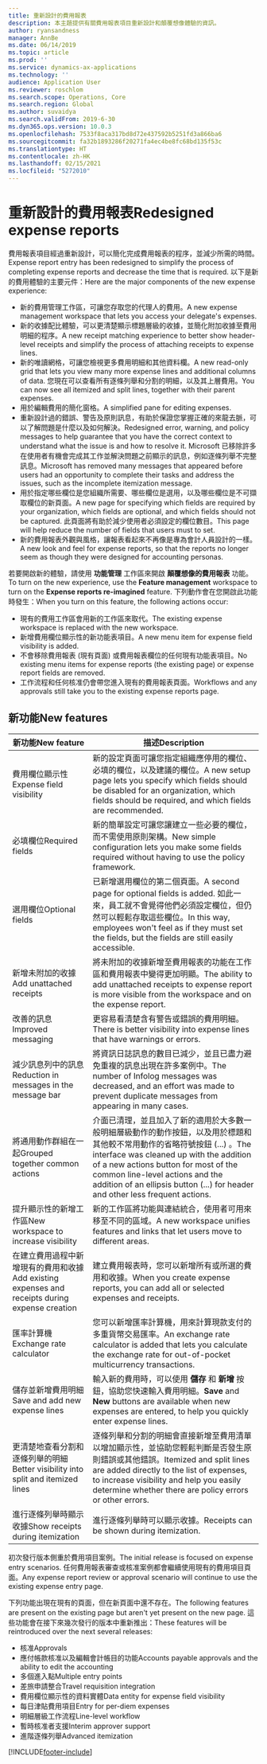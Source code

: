 ```yaml
---
title: 重新設計的費用報表
description: 本主題提供有關費用報表項目重新設計和顛覆想像體驗的資訊。
author: ryansandness
manager: AnnBe
ms.date: 06/14/2019
ms.topic: article
ms.prod: ''
ms.service: dynamics-ax-applications
ms.technology: ''
audience: Application User
ms.reviewer: roschlom
ms.search.scope: Operations, Core
ms.search.region: Global
ms.author: suvaidya
ms.search.validFrom: 2019-6-30
ms.dyn365.ops.version: 10.0.3
ms.openlocfilehash: 7533f8aca317bd8d72e437592b5251fd3a866ba6
ms.sourcegitcommit: fa32b1893286f20271fa4ec4be8fc68bd135f53c
ms.translationtype: HT
ms.contentlocale: zh-HK
ms.lasthandoff: 02/15/2021
ms.locfileid: "5272010"
---
```

# <a name="redesigned-expense-reports"></a><span data-ttu-id="1ae64-103">重新設計的費用報表</span><span class="sxs-lookup"><span data-stu-id="1ae64-103">Redesigned expense reports</span></span>

<span data-ttu-id="1ae64-104">費用報表項目經過重新設計，可以簡化完成費用報表的程序，並減少所需的時間。</span><span class="sxs-lookup"><span data-stu-id="1ae64-104">Expense report entry has been redesigned to simplify the process of completing expense reports and decrease the time that is required.</span></span> <span data-ttu-id="1ae64-105">以下是新的費用體驗的主要元件：</span><span class="sxs-lookup"><span data-stu-id="1ae64-105">Here are the major components of the new expense experience:</span></span>

- <span data-ttu-id="1ae64-106">新的費用管理工作區，可讓您存取您的代理人的費用。</span><span class="sxs-lookup"><span data-stu-id="1ae64-106">A new expense management workspace that lets you access your delegate's expenses.</span></span>
- <span data-ttu-id="1ae64-107">新的收據配比體驗，可以更清楚顯示標題層級的收據，並簡化附加收據至費用明細的程序。</span><span class="sxs-lookup"><span data-stu-id="1ae64-107">A new receipt matching experience to better show header-level receipts and simplify the process of attaching receipts to expense lines.</span></span>
- <span data-ttu-id="1ae64-108">新的唯讀網格，可讓您檢視更多費用明細和其他資料欄。</span><span class="sxs-lookup"><span data-stu-id="1ae64-108">A new read-only grid that lets you view many more expense lines and additional columns of data.</span></span> <span data-ttu-id="1ae64-109">您現在可以查看所有逐條列舉和分割的明細，以及其上層費用。</span><span class="sxs-lookup"><span data-stu-id="1ae64-109">You can now see all itemized and split lines, together with their parent expenses.</span></span>
- <span data-ttu-id="1ae64-110">用於編輯費用的簡化窗格。</span><span class="sxs-lookup"><span data-stu-id="1ae64-110">A simplified pane for editing expenses.</span></span>
- <span data-ttu-id="1ae64-111">重新設計過的錯誤、警告及原則訊息，有助於保證您掌握正確的來龍去脈，可以了解問題是什麼以及如何解決。</span><span class="sxs-lookup"><span data-stu-id="1ae64-111">Redesigned error, warning, and policy messages to help guarantee that you have the correct context to understand what the issue is and how to resolve it.</span></span> <span data-ttu-id="1ae64-112">Microsoft 已移除許多在使用者有機會完成其工作並解決問題之前顯示的訊息，例如逐條列舉不完整訊息。</span><span class="sxs-lookup"><span data-stu-id="1ae64-112">Microsoft has removed many messages that appeared before users had an opportunity to complete their tasks and address the issues, such as the incomplete itemization message.</span></span>
- <span data-ttu-id="1ae64-113">用於指定哪些欄位是您組織所需要、哪些欄位是選用，以及哪些欄位是不可擷取欄位的新頁面。</span><span class="sxs-lookup"><span data-stu-id="1ae64-113">A new page for specifying which fields are required by your organization, which fields are optional, and which fields should not be captured.</span></span> <span data-ttu-id="1ae64-114">此頁面將有助於減少使用者必須設定的欄位數目。</span><span class="sxs-lookup"><span data-stu-id="1ae64-114">This page will help reduce the number of fields that users must to set.</span></span>
- <span data-ttu-id="1ae64-115">新的費用報表外觀與風格，讓報表看起來不再像是專為會計人員設計的一樣。</span><span class="sxs-lookup"><span data-stu-id="1ae64-115">A new look and feel for expense reports, so that the reports no longer seem as though they were designed for accounting personas.</span></span>

<span data-ttu-id="1ae64-116">若要開啟新的體驗，請使用 **功能管理** 工作區來開啟 **顛覆想像的費用報表** 功能。</span><span class="sxs-lookup"><span data-stu-id="1ae64-116">To turn on the new experience, use the **Feature management** workspace to turn on the **Expense reports re-imagined** feature.</span></span> <span data-ttu-id="1ae64-117">下列動作會在您開啟此功能時發生：</span><span class="sxs-lookup"><span data-stu-id="1ae64-117">When you turn on this feature, the following actions occur:</span></span>

- <span data-ttu-id="1ae64-118">現有的費用工作區會用新的工作區來取代。</span><span class="sxs-lookup"><span data-stu-id="1ae64-118">The existing expense workspace is replaced with the new workspace.</span></span>
- <span data-ttu-id="1ae64-119">新增費用欄位顯示性的新功能表項目。</span><span class="sxs-lookup"><span data-stu-id="1ae64-119">A new menu item for expense field visibility is added.</span></span>
- <span data-ttu-id="1ae64-120">不會移除費用報表 (現有頁面) 或費用報表欄位的任何現有功能表項目。</span><span class="sxs-lookup"><span data-stu-id="1ae64-120">No existing menu items for expense reports (the existing page) or expense report fields are removed.</span></span>
- <span data-ttu-id="1ae64-121">工作流程和任何核准仍會帶您進入現有的費用報表頁面。</span><span class="sxs-lookup"><span data-stu-id="1ae64-121">Workflows and any approvals still take you to the existing expense reports page.</span></span>

## <a name="new-features"></a><span data-ttu-id="1ae64-122">新功能</span><span class="sxs-lookup"><span data-stu-id="1ae64-122">New features</span></span>

| <span data-ttu-id="1ae64-123">新功能</span><span class="sxs-lookup"><span data-stu-id="1ae64-123">New feature</span></span> | <span data-ttu-id="1ae64-124">描述</span><span class="sxs-lookup"><span data-stu-id="1ae64-124">Description</span></span> |
|---|----|
| <span data-ttu-id="1ae64-125">費用欄位顯示性</span><span class="sxs-lookup"><span data-stu-id="1ae64-125">Expense field visibility</span></span> | <span data-ttu-id="1ae64-126">新的設定頁面可讓您指定組織應停用的欄位、必填的欄位，以及建議的欄位。</span><span class="sxs-lookup"><span data-stu-id="1ae64-126">A new setup page lets you specify which fields should be disabled for an organization, which fields should be required, and which fields are recommended.</span></span> |
| <span data-ttu-id="1ae64-127">必填欄位</span><span class="sxs-lookup"><span data-stu-id="1ae64-127">Required fields</span></span> | <span data-ttu-id="1ae64-128">新的簡單設定可讓您讓建立一些必要的欄位，而不需使用原則架構。</span><span class="sxs-lookup"><span data-stu-id="1ae64-128">New simple configuration lets you make some fields required without having to use the policy framework.</span></span> |
| <span data-ttu-id="1ae64-129">選用欄位</span><span class="sxs-lookup"><span data-stu-id="1ae64-129">Optional fields</span></span> | <span data-ttu-id="1ae64-130">已新增選用欄位的第二個頁面。</span><span class="sxs-lookup"><span data-stu-id="1ae64-130">A second page for optional fields is added.</span></span> <span data-ttu-id="1ae64-131">如此一來，員工就不會覺得他們必須設定欄位，但仍然可以輕鬆存取這些欄位。</span><span class="sxs-lookup"><span data-stu-id="1ae64-131">In this way, employees won't feel as if they must set the fields, but the fields are still easily accessible.</span></span> |
| <span data-ttu-id="1ae64-132">新增未附加的收據</span><span class="sxs-lookup"><span data-stu-id="1ae64-132">Add unattached receipts</span></span> | <span data-ttu-id="1ae64-133">將未附加的收據新增至費用報表的功能在工作區和費用報表中變得更加明顯。</span><span class="sxs-lookup"><span data-stu-id="1ae64-133">The ability to add unattached receipts to expense report is more visible from the workspace and on the expense report.</span></span> |
| <span data-ttu-id="1ae64-134">改善的訊息</span><span class="sxs-lookup"><span data-stu-id="1ae64-134">Improved messaging</span></span> | <span data-ttu-id="1ae64-135">更容易看清楚含有警告或錯誤的費用明細。</span><span class="sxs-lookup"><span data-stu-id="1ae64-135">There is better visibility into expense lines that have warnings or errors.</span></span> |
| <span data-ttu-id="1ae64-136">減少訊息列中的訊息</span><span class="sxs-lookup"><span data-stu-id="1ae64-136">Reduction in messages in the message bar</span></span>| <span data-ttu-id="1ae64-137">將資訊日誌訊息的數目已減少，並且已盡力避免重複的訊息出現在許多案例中。</span><span class="sxs-lookup"><span data-stu-id="1ae64-137">The number of Infolog messages was decreased, and an effort was made to prevent duplicate messages from appearing in many cases.</span></span> |
| <span data-ttu-id="1ae64-138">將通用動作群組在一起</span><span class="sxs-lookup"><span data-stu-id="1ae64-138">Grouped together common actions</span></span> | <span data-ttu-id="1ae64-139">介面已清理，並且加入了新的適用於大多數一般明細層級動作的動作按鈕，以及用於標題和其他較不常用動作的省略符號按鈕 (...) 。</span><span class="sxs-lookup"><span data-stu-id="1ae64-139">The interface was cleaned up with the addition of a new actions button for most of the common line-level actions and the addition of an ellipsis button (...) for header and other less frequent actions.</span></span> |
| <span data-ttu-id="1ae64-140">提升顯示性的新增工作區</span><span class="sxs-lookup"><span data-stu-id="1ae64-140">New workspace to increase visibility</span></span> | <span data-ttu-id="1ae64-141">新的工作區將功能與連結統合，使用者可用來移至不同的區域。</span><span class="sxs-lookup"><span data-stu-id="1ae64-141">A new workspace unifies features and links that let users move to different areas.</span></span> |
| <span data-ttu-id="1ae64-142">在建立費用過程中新增現有的費用和收據</span><span class="sxs-lookup"><span data-stu-id="1ae64-142">Add existing expenses and receipts during expense creation</span></span> | <span data-ttu-id="1ae64-143">建立費用報表時，您可以新增所有或所選的費用和收據。</span><span class="sxs-lookup"><span data-stu-id="1ae64-143">When you create expense reports, you can add all or selected expenses and receipts.</span></span> |
| <span data-ttu-id="1ae64-144">匯率計算機</span><span class="sxs-lookup"><span data-stu-id="1ae64-144">Exchange rate calculator</span></span> | <span data-ttu-id="1ae64-145">您可以新增匯率計算機，用來計算現款支付的多重貨幣交易匯率。</span><span class="sxs-lookup"><span data-stu-id="1ae64-145">An exchange rate calculator is added that lets you calculate the exchange rate for out-of-pocket multicurrency transactions.</span></span> |
| <span data-ttu-id="1ae64-146">儲存並新增費用明細</span><span class="sxs-lookup"><span data-stu-id="1ae64-146">Save and add new expense lines</span></span> | <span data-ttu-id="1ae64-147">輸入新的費用時，可以使用 **儲存** 和 **新增** 按鈕，協助您快速輸入費用明細。</span><span class="sxs-lookup"><span data-stu-id="1ae64-147">**Save** and **New** buttons are available when new expenses are entered, to help you quickly enter expense lines.</span></span> |
| <span data-ttu-id="1ae64-148">更清楚地查看分割和逐條列舉的明細</span><span class="sxs-lookup"><span data-stu-id="1ae64-148">Better visibility into split and itemized lines</span></span> | <span data-ttu-id="1ae64-149">逐條列舉和分割的明細會直接新增至費用清單以增加顯示性，並協助您輕鬆判斷是否發生原則錯誤或其他錯誤。</span><span class="sxs-lookup"><span data-stu-id="1ae64-149">Itemized and split lines are added directly to the list of expenses, to increase visibility and help you easily determine whether there are policy errors or other errors.</span></span> |
| <span data-ttu-id="1ae64-150">進行逐條列舉時顯示收據</span><span class="sxs-lookup"><span data-stu-id="1ae64-150">Show receipts during itemization</span></span> | <span data-ttu-id="1ae64-151">進行逐條列舉時可以顯示收據。</span><span class="sxs-lookup"><span data-stu-id="1ae64-151">Receipts can be shown during itemization.</span></span> |

<span data-ttu-id="1ae64-152">初次發行版本側重於費用項目案例。</span><span class="sxs-lookup"><span data-stu-id="1ae64-152">The initial release is focused on expense entry scenarios.</span></span> <span data-ttu-id="1ae64-153">任何費用報表審查或核准案例都會繼續使用現有的費用項目頁面。</span><span class="sxs-lookup"><span data-stu-id="1ae64-153">Any expense report review or approval scenario will continue to use the existing expense entry page.</span></span>

<span data-ttu-id="1ae64-154">下列功能出現在現有的頁面，但在新頁面中還不存在。</span><span class="sxs-lookup"><span data-stu-id="1ae64-154">The following features are present on the existing page but aren't yet present on the new page.</span></span> <span data-ttu-id="1ae64-155">這些功能會在接下來幾次發行的版本中重新推出：</span><span class="sxs-lookup"><span data-stu-id="1ae64-155">These features will be reintroduced over the next several releases:</span></span>

- <span data-ttu-id="1ae64-156">核准</span><span class="sxs-lookup"><span data-stu-id="1ae64-156">Approvals</span></span>
- <span data-ttu-id="1ae64-157">應付帳款核准以及編輯會計帳目的功能</span><span class="sxs-lookup"><span data-stu-id="1ae64-157">Accounts payable approvals and the ability to edit the accounting</span></span>
- <span data-ttu-id="1ae64-158">多個進入點</span><span class="sxs-lookup"><span data-stu-id="1ae64-158">Multiple entry points</span></span>
- <span data-ttu-id="1ae64-159">差旅申請整合</span><span class="sxs-lookup"><span data-stu-id="1ae64-159">Travel requisition integration</span></span>
- <span data-ttu-id="1ae64-160">費用欄位顯示性的資料實體</span><span class="sxs-lookup"><span data-stu-id="1ae64-160">Data entity for expense field visibility</span></span>
- <span data-ttu-id="1ae64-161">每日津貼費用項目</span><span class="sxs-lookup"><span data-stu-id="1ae64-161">Entry for per-diem expenses</span></span>
- <span data-ttu-id="1ae64-162">明細層級工作流程</span><span class="sxs-lookup"><span data-stu-id="1ae64-162">Line-level workflow</span></span>
- <span data-ttu-id="1ae64-163">暫時核准者支援</span><span class="sxs-lookup"><span data-stu-id="1ae64-163">Interim approver support</span></span>
- <span data-ttu-id="1ae64-164">進階逐條列舉</span><span class="sxs-lookup"><span data-stu-id="1ae64-164">Advanced itemization</span></span>


[!INCLUDE[footer-include](../includes/footer-banner.md)]